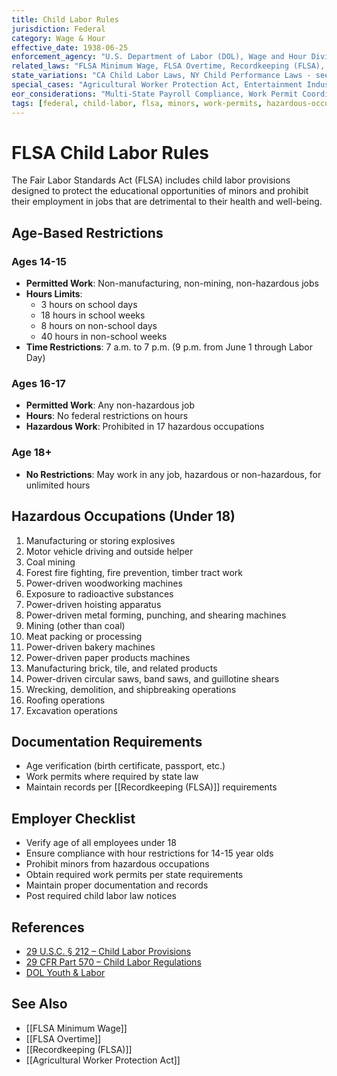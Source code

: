 ```yaml
---
title: Child Labor Rules
jurisdiction: Federal
category: Wage & Hour
effective_date: 1938-06-25
enforcement_agency: "U.S. Department of Labor (DOL), Wage and Hour Division"
related_laws: "FLSA Minimum Wage, FLSA Overtime, Recordkeeping (FLSA), Age Verification Requirements"
state_variations: "CA Child Labor Laws, NY Child Performance Laws - see Comparison Tables"
special_cases: "Agricultural Worker Protection Act, Entertainment Industry Exemptions"
eor_considerations: "Multi-State Payroll Compliance, Work Permit Coordination"
tags: [federal, child-labor, flsa, minors, work-permits, hazardous-occupations]
---
```


# FLSA Child Labor Rules

The Fair Labor Standards Act (FLSA) includes child labor provisions designed to protect the educational opportunities of minors and prohibit their employment in jobs that are detrimental to their health and well-being.

## Age-Based Restrictions

### Ages 14-15
- **Permitted Work**: Non-manufacturing, non-mining, non-hazardous jobs
- **Hours Limits**:
  - 3 hours on school days
  - 18 hours in school weeks
  - 8 hours on non-school days
  - 40 hours in non-school weeks
- **Time Restrictions**: 7 a.m. to 7 p.m. (9 p.m. from June 1 through Labor Day)

### Ages 16-17
- **Permitted Work**: Any non-hazardous job
- **Hours**: No federal restrictions on hours
- **Hazardous Work**: Prohibited in 17 hazardous occupations

### Age 18+
- **No Restrictions**: May work in any job, hazardous or non-hazardous, for unlimited hours

## Hazardous Occupations (Under 18)
1. Manufacturing or storing explosives
2. Motor vehicle driving and outside helper
3. Coal mining
4. Forest fire fighting, fire prevention, timber tract work
5. Power-driven woodworking machines
6. Exposure to radioactive substances
7. Power-driven hoisting apparatus
8. Power-driven metal forming, punching, and shearing machines
9. Mining (other than coal)
10. Meat packing or processing
11. Power-driven bakery machines
12. Power-driven paper products machines
13. Manufacturing brick, tile, and related products
14. Power-driven circular saws, band saws, and guillotine shears
15. Wrecking, demolition, and shipbreaking operations
16. Roofing operations
17. Excavation operations

## Documentation Requirements
- Age verification (birth certificate, passport, etc.)
- Work permits where required by state law
- Maintain records per [[Recordkeeping (FLSA)]] requirements

## Employer Checklist
- Verify age of all employees under 18
- Ensure compliance with hour restrictions for 14-15 year olds
- Prohibit minors from hazardous occupations
- Obtain required work permits per state requirements
- Maintain proper documentation and records
- Post required child labor law notices

## References
- [29 U.S.C. § 212 – Child Labor Provisions](https://www.govinfo.gov/content/pkg/USCODE-2021-title29/html/USCODE-2021-title29-chap8-sec212.htm)
- [29 CFR Part 570 – Child Labor Regulations](https://www.ecfr.gov/current/title-29/subtitle-B/chapter-V/subchapter-A/part-570)
- [DOL Youth & Labor](https://www.dol.gov/agencies/whd/youth)

## See Also
- [[FLSA Minimum Wage]]
- [[FLSA Overtime]]
- [[Recordkeeping (FLSA)]]
- [[Agricultural Worker Protection Act]]